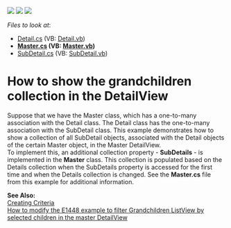 <!-- default badges list -->
![](https://img.shields.io/endpoint?url=https://codecentral.devexpress.com/api/v1/VersionRange/128593749/13.1.4%2B)
[![](https://img.shields.io/badge/Open_in_DevExpress_Support_Center-FF7200?style=flat-square&logo=DevExpress&logoColor=white)](https://supportcenter.devexpress.com/ticket/details/E1448)
[![](https://img.shields.io/badge/📖_How_to_use_DevExpress_Examples-e9f6fc?style=flat-square)](https://docs.devexpress.com/GeneralInformation/403183)
<!-- default badges end -->
<!-- default file list -->
*Files to look at*:

* [Detail.cs](./CS/WinSample.Module/Detail.cs) (VB: [Detail.vb](./VB/WinSample.Module/Detail.vb))
* **[Master.cs](./CS/WinSample.Module/Master.cs) (VB: [Master.vb](./VB/WinSample.Module/Master.vb))**
* [SubDetail.cs](./CS/WinSample.Module/SubDetail.cs) (VB: [SubDetail.vb](./VB/WinSample.Module/SubDetail.vb))
<!-- default file list end -->
# How to show the grandchildren collection in the DetailView


<p>Suppose that we have the Master class, which has a one-to-many association with the Detail class. The Detail class has the one-to-many association with the SubDetail class. This example demonstrates how to show a collection of all SubDetail objects, associated with the Detail objects of the certain Master object, in the Master DetailView.<br> To implement this, an additional collection property - <strong>SubDetails</strong> - is implemented in the <strong>Master</strong> class. This collection is populated based on the Details collection when the SubDetails property is accessed for the first time and when the Details collection is changed. See the <strong>Master.cs</strong> file from this example for additional information.</p>
<p><strong>See Also:</strong><br> <a href="http://documentation.devexpress.com/#XPO/CustomDocument2038"><u>Creating Criteria</u></a> <br><a href="https://www.devexpress.com/Support/Center/p/Q529262">How to modify the E1448 example to filter Grandchildren ListView by selected children in the master DetailView</a><br></p>

<br/>


